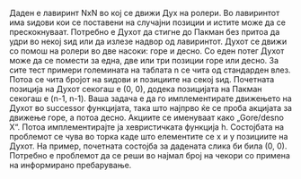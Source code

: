 Даден е лавиринт NxN во кој се движи Дух на ролери. Во лавиринтот има ѕидови кои се поставени на случајни позиции и истите може да се прескокнуваат. Потребно е Духот да стигне до Пакман без притоа да удри во некој ѕид или да излезе надвор од лавиринтот. Духот се движи со помош на ролери во две насоки: горе и десно. Со еден потег Духот може да се помести за една, две или три позиции горе или десно.
За сите тест примери големината на таблата n се чита од стандарден влез. Потоа се чита бројот на ѕидови и позициите на секој ѕид. Почетната позиција на Духот секогаш е (0, 0), додека позицијата на Пакман секогаш е (n-1, n-1). Ваша задача е да го имплементирате движењето на Духот во successor функцијата, така што најпрво ќе се проба акцијата за движење горе, а потоа десно. Акциите се именуваат како „Gore/desno X“. Потоа имплементирајте ја хевристичката функција h. Состојбата на проблемот се чува во торка каде што елементите се x и y позициите на Духот. На пример, почетната состојба за дадената слика би била (0, 0). Потребно е проблемот да се реши во најмал број на чекори со примена на информирано пребарување.